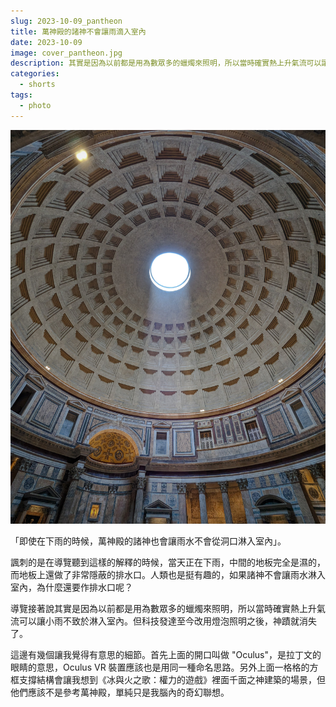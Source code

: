 ```yaml
---
slug: 2023-10-09_pantheon
title: 萬神殿的諸神不會讓雨滴入室內
date: 2023-10-09
image: cover_pantheon.jpg
description: 其實是因為以前都是用為數眾多的蠟燭來照明，所以當時確實熱上升氣流可以讓小雨不致於淋入室內。但科技發達至今改用燈泡照明之後，神蹟就消失了。
categories:
  - shorts
tags:
  - photo
---
```


![cover_pantheon.jpg](./cover_pantheon.jpg)

「即使在下雨的時候，萬神殿的諸神也會讓雨水不會從洞口淋入室內」。

諷刺的是在導覽聽到這樣的解釋的時候，當天正在下雨，中間的地板完全是濕的，而地板上還做了非常隱蔽的排水口。人類也是挺有趣的，如果諸神不會讓雨水淋入室內，為什麼還要作排水口呢？

導覽接著說其實是因為以前都是用為數眾多的蠟燭來照明，所以當時確實熱上升氣流可以讓小雨不致於淋入室內。但科技發達至今改用燈泡照明之後，神蹟就消失了。

這邊有幾個讓我覺得有意思的細節。首先上面的開口叫做 "Oculus"，是拉丁文的眼睛的意思，Oculus VR 裝置應該也是用同一種命名思路。另外上面一格格的方框支撐結構會讓我想到《冰與火之歌：權力的遊戲》裡面千面之神建築的場景，但他們應該不是參考萬神殿，單純只是我腦內的奇幻聯想。
